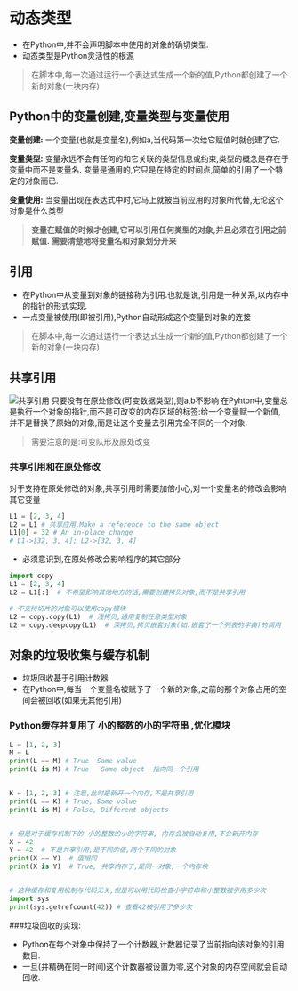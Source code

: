# 动态类型

* 在Python中,并不会声明脚本中使用的对象的确切类型.
* 动态类型是Python灵活性的根源
> 在脚本中,每一次通过运行一个表达式生成一个新的值,Python都创建了一个新的对象(一块内存)

## Python中的变量创建,变量类型与变量使用
**变量创建:** 一个变量(也就是变量名),例如a,当代码第一次给它赋值时就创建了它.

**变量类型:** 变量永远不会有任何的和它关联的类型信息或约束,类型的概念是存在于变量中而不是变量名.
变量是通用的,它只是在特定的时间点,简单的引用了一个特定的对象而已.

**变量使用:** 当变量出现在表达式中时,它马上就被当前应用的对象所代替,无论这个对象是什么类型

> **变量在赋值的时候才创建,它可以引用任何类型的对象,并且必须在引用之前赋值.**
> **需要清楚地将变量名和对象划分开来**


## 引用
* 在Python中从变量到对象的链接称为引用.也就是说,引用是一种关系,以内存中的指针的形式实现.
* 一点变量被使用(即被引用),Python自动形成这个变量到对象的连接

> 在脚本中,每一次通过运行一个表达式生成一个新的值,Python都创建了一个新的对象(一块内存)

## 共享引用
![共享引用](http://otwk9lbq5.bkt.clouddn.com/18-10-6/67862301.jpg)
只要没有在原处修改(可变数据类型),则a,b不影响
在Pyhton中,变量总是执行一个对象的指针,而不是可改变的内存区域的标签:给一个变量赋一个新值,
并不是替换了原始的对象,而是让这个变量去引用完全不同的一个对象.
> 需要注意的是:可变队形及原处改变

### 共享引用和在原处修改
对于支持在原处修改的对象,共享引用时需要加倍小心,对一个变量名的修改会影响其它变量
```python
L1 = [2, 3, 4]
L2 = L1 # 共享应用,Make a reference to the same object
L1[0] = 32 # An in-place change 
# L1->[32, 3, 4]; L2->[32, 3, 4]
```
* 必须意识到,在原处修改会影响程序的其它部分
```python
import copy
L1 = [2, 3, 4]
L2 = L1[:]  # 不希望影响其他地方的话,需要创建拷贝对象,而不是共享引用

# 不支持切片的对象可以使用copy模块
L2 = copy.copy(L1)  # 浅拷贝,通用复制任意类型对象
L2 = copy.deepcopy(L1)  # 深拷贝,拷贝嵌套对象(如:嵌套了一个列表的字典)的调用
```

## 对象的垃圾收集与缓存机制
* 垃圾回收基于引用计数器
* 在Python中,每当一个变量名被赋予了一个新的对象,之前的那个对象占用的空间会被回收(如果无其他引用)
### Python缓存并复用了 小的整数的小的字符串 ,优化模块
```python
L = [1, 2, 3]
M = L
print(L == M) # True  Same value 
print(L is M) # True   Same object  指向同一个引用


K = [1, 2, 3] # 注意,此时是新开一个内存,不是共享引用
print(L == K) # True, Same value
print(L is M) # False, Different objects 


# 但是对于缓存机制下的 小的整数的小的字符串, 内存会被自动复用,不会新开内存
X = 42
Y = 42  # 不是共享引用,是不同的值,两个不同的对象
print(X == Y)  # 值相同
print(X is Y)  # True, 共享内存了,是同一对象,一个内存块


# 这种缓存和复用机制与代码无关,但是可以用代码检查小字符串和小整数被引用多少次
import sys
print(sys.getrefcount(42)) # 查看42被引用了多少次
```

###垃圾回收的实现:
* Python在每个对象中保持了一个计数器,计数器记录了当前指向该对象的引用数目.
* 一旦(并精确在同一时间)这个计数器被设置为零,这个对象的内存空间就会自动回收. 


